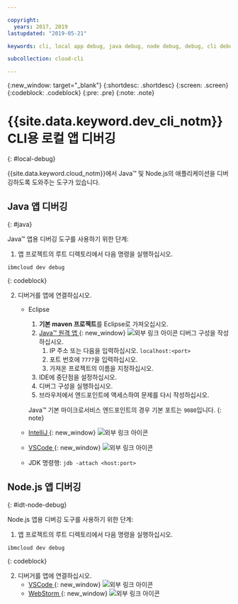 ```yaml
---

copyright:
  years: 2017, 2019
lastupdated: "2019-05-21"

keywords: cli, local app debug, java debug, node debug, debug, cli debug, local cli, ibmcloud dev, dev debug

subcollection: cloud-cli

---
```


{:new_window: target="_blank"}
{:shortdesc: .shortdesc}
{:screen: .screen}
{:codeblock: .codeblock}
{:pre: .pre}
{:note: .note}

# {{site.data.keyword.dev_cli_notm}} CLI용 로컬 앱 디버깅
{: #local-debug}

{{site.data.keyword.cloud_notm}}에서 Java&trade; 및 Node.js의 애플리케이션을 디버깅하도록 도와주는 도구가 있습니다.

## Java 앱 디버깅
{: #java}

Java&trade; 앱용 디버깅 도구를 사용하기 위한 단계:

1. 앱 프로젝트의 루트 디렉토리에서 다음 명령을 실행하십시오.

  ```
ibmcloud dev debug
  ```
  {: codeblock}

2. 디버거를 앱에 연결하십시오.

	* Eclipse
      1. **기본 maven 프로젝트**를 Eclipse로 가져오십시오.
      2. [Java&trade; 원격 앱 ](http://help.eclipse.org/neon/index.jsp?topic=%2Forg.eclipse.jdt.doc.user%2Ftasks%2Ftask-remotejava_launch_config.htm){: new_window} ![외부 링크 아이콘](../../icons/launch-glyph.svg "외부 링크 아이콘") 디버그 구성을 작성하십시오.
         1. IP 주소 또는 다음을 입력하십시오. `localhost:<port>`  
         2. 포트 번호에 `7777`을 입력하십시오.
         3. 가져온 프로젝트의 이름을 지정하십시오.
      6. IDE에 중단점을 설정하십시오.
      7. 디버그 구성을 실행하십시오.
      8. 브라우저에서 엔드포인트에 액세스하여 문제를 다시 작성하십시오.  
	   
	   Java&trade; 기본 마이크로서비스 엔드포인트의 경우 기본 포트는 `9080`입니다.
	   {: note}

	* [IntelliJ ](https://www.jetbrains.com/help/idea/2016.3/run-debug-configuration-remote.html){: new_window} ![외부 링크 아이콘](../../icons/launch-glyph.svg "외부 링크 아이콘")
	* [VSCode ](https://marketplace.visualstudio.com/items?itemName=donjayamanne.javadebugger){: new_window} ![외부 링크 아이콘](../../icons/launch-glyph.svg "외부 링크 아이콘")
	* JDK 명령행: `jdb -attach <host:port>`

## Node.js 앱 디버깅
{: #idt-node-debug}

Node.js 앱용 디버깅 도구를 사용하기 위한 단계:

1. 앱 프로젝트의 루트 디렉토리에서 다음 명령을 실행하십시오.
  ```
ibmcloud dev debug
  ```
  {: codeblock}

2. 디버거를 앱에 연결하십시오.
	* [VSCode ](https://blog.docker.com/2016/07/live-debugging-docker/){: new_window} ![외부 링크 아이콘](../../icons/launch-glyph.svg "외부 링크 아이콘")
	* [WebStorm ](https://blog.alexseifert.com/2016/10/25/debugging-node-js-in-a-docker-container-with-webstorm/){: new_window} ![외부 링크 아이콘](../../icons/launch-glyph.svg "외부 링크 아이콘")


<!--
## Swift app debugging - content from mike tunnicliffe
{: #swift}

Steps to enable debug for a Swift app:  

1. On the App server (or system where the Swift app will execute), you should start the 'lldb server':
 - `lldb-server platform -->
<!-- listen <port number>`
2. On the App server, build the Kitura-based server app using the debug configuration:
 - `swift build debug`
3. On the App server, start the Kitura-based server app:
 - `./build/debug/Kitura-Starter`
4. On the client system (also known as the host system), start the 'lldb client':
 - `lldb`
5. Configure lldb client to connect to lldb-server:
 - `(lldb) platform select remote-linux`
 - `(lldb) platform connect connect://<ip address server>:<port number server>`
6. Execute commands to debug remote program:
 - `(lldb) process attach -->
<!--pid 3626`
-->
